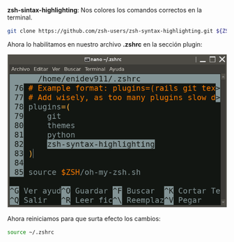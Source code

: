 **zsh-sintax-highlighting**: Nos colores los comandos correctos en la terminal.  

```bash
git clone https://github.com/zsh-users/zsh-syntax-highlighting.git ${ZSH_CUSTOM:-~/.oh-my-zsh/custom}/plugins/zsh-syntax-highlighting
```

Ahora lo habilitamos en nuestro archivo **.zshrc** en la sección plugin:  

<p align="center">
	<img src="img/01_zshconfig.png">
</p>


Ahora reiniciamos para que surta efecto los cambios: 

```bash
source ~/.zshrc
```
